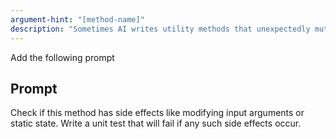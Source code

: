 ```yaml
---
argument-hint: "[method-name]"
description: "Sometimes AI writes utility methods that unexpectedly mutate input. Or it quietly modifies shared state."
---
```


Add the following prompt

## Prompt

Check if this method has side effects like modifying input arguments or static state.
Write a unit test that will fail if any such side effects occur.
